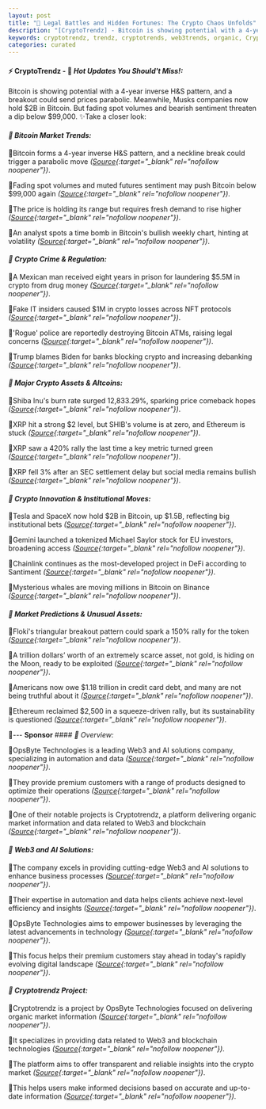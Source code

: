 ```yaml
---
layout: post
title: "🌅 Legal Battles and Hidden Fortunes: The Crypto Chaos Unfolds"
description: "[CryptoTrendz] - Bitcoin is showing potential with a 4-year inverse H&S pattern, and a breakout could send prices parabolic. Meanwhile, Musks companies now hold $2B in Bitcoin. But fading spot volumes and bearish sentiment threaten a dip below $99,000."
keywords: cryptotrendz, trendz, cryptotrends, web3trends, organic, Crypto, Bitcoin, NFT, Binance, investors, Chainlink, SEC, Network, Ethereum
categories: curated
---
```


#### ⚡ CryptoTrendz - 📌 *Hot Updates You Should't Miss!:*

Bitcoin is showing potential with a 4-year inverse H&S pattern, and a breakout could send prices parabolic. Meanwhile, Musks companies now hold $2B in Bitcoin. But fading spot volumes and bearish sentiment threaten a dip below $99,000. ✨Take a closer look:


#### *🔖  Bitcoin Market Trends:*  

🔹Bitcoin forms a 4-year inverse H&S pattern, and a neckline break could trigger a parabolic move *([Source](https://s.avyag.com/pt57){:target="_blank" rel="nofollow noopener"})*.  

🔹Fading spot volumes and muted futures sentiment may push Bitcoin below $99,000 again *([Source](https://s.avyag.com/cyna){:target="_blank" rel="nofollow noopener"})*.  

🔹The price is holding its range but requires fresh demand to rise higher *([Source](https://s.avyag.com/d82r){:target="_blank" rel="nofollow noopener"})*.  

🔹An analyst spots a time bomb in Bitcoin's bullish weekly chart, hinting at volatility *([Source](https://s.avyag.com/3fzr){:target="_blank" rel="nofollow noopener"})*.  

#### *🔖  Crypto Crime & Regulation:*  

🔹A Mexican man received eight years in prison for laundering $5.5M in crypto from drug money *([Source](https://s.avyag.com/tzr9){:target="_blank" rel="nofollow noopener"})*.  

🔹Fake IT insiders caused $1M in crypto losses across NFT protocols *([Source](https://s.avyag.com/bd7k){:target="_blank" rel="nofollow noopener"})*.  

🔹'Rogue' police are reportedly destroying Bitcoin ATMs, raising legal concerns *([Source](https://s.avyag.com/e9ce){:target="_blank" rel="nofollow noopener"})*.  

🔹Trump blames Biden for banks blocking crypto and increasing debanking *([Source](https://s.avyag.com/0l5w){:target="_blank" rel="nofollow noopener"})*.  

#### *🔖  Major Crypto Assets & Altcoins:*  

🔹Shiba Inu's burn rate surged 12,833.29%, sparking price comeback hopes *([Source](https://s.avyag.com/84jc){:target="_blank" rel="nofollow noopener"})*.  

🔹XRP hit a strong $2 level, but SHIB's volume is at zero, and Ethereum is stuck *([Source](https://s.avyag.com/fl7y){:target="_blank" rel="nofollow noopener"})*.  

🔹XRP saw a 420% rally the last time a key metric turned green *([Source](https://s.avyag.com/1j2h){:target="_blank" rel="nofollow noopener"})*.  

🔹XRP fell 3% after an SEC settlement delay but social media remains bullish *([Source](https://s.avyag.com/9sar){:target="_blank" rel="nofollow noopener"})*.  

#### *🔖  Crypto Innovation & Institutional Moves:*  

🔹Tesla and SpaceX now hold $2B in Bitcoin, up $1.5B, reflecting big institutional bets *([Source](https://s.avyag.com/7pxb){:target="_blank" rel="nofollow noopener"})*.  

🔹Gemini launched a tokenized Michael Saylor stock for EU investors, broadening access *([Source](https://s.avyag.com/cz2q){:target="_blank" rel="nofollow noopener"})*.  

🔹Chainlink continues as the most-developed project in DeFi according to Santiment *([Source](https://s.avyag.com/zhle){:target="_blank" rel="nofollow noopener"})*.  

🔹Mysterious whales are moving millions in Bitcoin on Binance *([Source](https://s.avyag.com/qn8d){:target="_blank" rel="nofollow noopener"})*.  

#### *🔖  Market Predictions & Unusual Assets:*  

🔹Floki's triangular breakout pattern could spark a 150% rally for the token *([Source](https://s.avyag.com/s5q1){:target="_blank" rel="nofollow noopener"})*.  

🔹A trillion dollars’ worth of an extremely scarce asset, not gold, is hiding on the Moon, ready to be exploited *([Source](https://s.avyag.com/sg62){:target="_blank" rel="nofollow noopener"})*.  

🔹Americans now owe $1.18 trillion in credit card debt, and many are not being truthful about it *([Source](https://s.avyag.com/qweg){:target="_blank" rel="nofollow noopener"})*.  

🔹Ethereum reclaimed $2,500 in a squeeze-driven rally, but its sustainability is questioned *([Source](https://s.avyag.com/sd02){:target="_blank" rel="nofollow noopener"})*.  

🔹--- **Sponsor** #### *🔖  Overview:*  

🔹OpsByte Technologies is a leading Web3 and AI solutions company, specializing in automation and data *([Source](https://s.avyag.com/newslink1){:target="_blank" rel="nofollow noopener"})*.  

🔹They provide premium customers with a range of products designed to optimize their operations *([Source](https://s.avyag.com/newslink2){:target="_blank" rel="nofollow noopener"})*.  

🔹One of their notable projects is Cryptotrendz, a platform delivering organic market information and data related to Web3 and blockchain *([Source](https://s.avyag.com/newslink3){:target="_blank" rel="nofollow noopener"})*.  


#### *🔖  Web3 and AI Solutions:*  

🔹The company excels in providing cutting-edge Web3 and AI solutions to enhance business processes *([Source](https://s.avyag.com/newslink1){:target="_blank" rel="nofollow noopener"})*.  

🔹Their expertise in automation and data helps clients achieve next-level efficiency and insights *([Source](https://s.avyag.com/newslink2){:target="_blank" rel="nofollow noopener"})*.  

🔹OpsByte Technologies aims to empower businesses by leveraging the latest advancements in technology *([Source](https://s.avyag.com/newslink3){:target="_blank" rel="nofollow noopener"})*.  

🔹This focus helps their premium customers stay ahead in today's rapidly evolving digital landscape *([Source](https://s.avyag.com/newslink4){:target="_blank" rel="nofollow noopener"})*.  

#### *🔖  Cryptotrendz Project:*  

🔹Cryptotrendz is a project by OpsByte Technologies focused on delivering organic market information *([Source](https://s.avyag.com/newslink1){:target="_blank" rel="nofollow noopener"})*.  

🔹It specializes in providing data related to Web3 and blockchain technologies *([Source](https://s.avyag.com/newslink2){:target="_blank" rel="nofollow noopener"})*.  

🔹The platform aims to offer transparent and reliable insights into the crypto market *([Source](https://s.avyag.com/newslink3){:target="_blank" rel="nofollow noopener"})*.  

🔹This helps users make informed decisions based on accurate and up-to-date information *([Source](https://s.avyag.com/newslink4){:target="_blank" rel="nofollow noopener"})*.